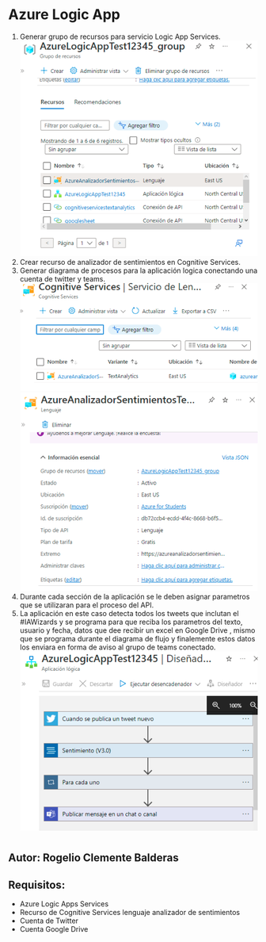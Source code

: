 # Azure Logic App

1. Generar grupo de recursos para servicio Logic App Services.
![screenshot](ss12.png)
2. Crear recurso de analizador de sentimientos en Cognitive Services.
3. Generar diagrama de procesos para la aplicación logica conectando una cuenta de twitter y teams.
![screenshot](ss15.png)
![screenshot](ss14.png)
4. Durante cada sección de la aplicación se le deben asignar parametros que se utilizaran para el proceso del API.
5. La aplicación en este caso detecta todos los tweets que inclutan el #IAWizards y se programa para que reciba los parametros del texto, usuario y fecha, datos que dee recibir un excel en Google Drive , mismo que se programa durante el diagrama de flujo y finalemente estos datos los enviara en forma de aviso al grupo de teams conectado.
![screenshot](ss13.png)

#
Autor: Rogelio Clemente Balderas
-

Requisitos:
-
- Azure Logic Apps Services
- Recurso de Cognitive Services lenguaje analizador de sentimientos
- Cuenta de Twitter
- Cuenta Google Drive
#

